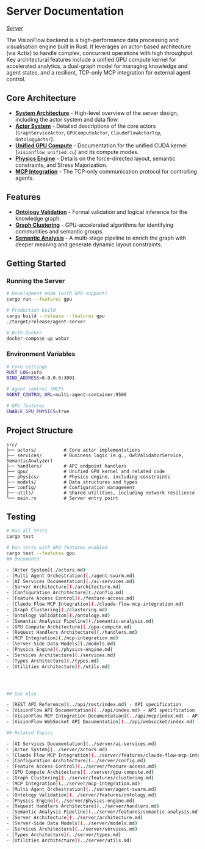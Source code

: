 # Server Documentation

*[Server](../index.md)*

The VisionFlow backend is a high-performance data processing and visualisation engine built in Rust. It leverages an actor-based architecture (via Actix) to handle complex, concurrent operations with high throughput. Key architectural features include a unified GPU compute kernel for accelerated analytics, a dual-graph model for managing knowledge and agent states, and a resilient, TCP-only MCP integration for external agent control.

## Core Architecture

- **[System Architecture](architecture.md)** - High-level overview of the server design, including the actor system and data flow.
- **[Actor System](actors.md)** - Detailed descriptions of the core actors (`GraphServiceActor`, `GPUComputeActor`, `ClaudeFlowActorTcp`, `OntologyActor`).
- **[Unified GPU Compute](gpu-compute.md)** - Documentation for the unified CUDA kernel (`visionflow_unified.cu`) and its compute modes.
- **[Physics Engine](physics-engine.md)** - Details on the force-directed layout, semantic constraints, and Stress Majorization.
- **[MCP Integration](mcp-integration.md)** - The TCP-only communication protocol for controlling agents.

## Features

- **[Ontology Validation](features/ontology.md)** - Formal validation and logical inference for the knowledge graph.
- **[Graph Clustering](features/clustering.md)** - GPU-accelerated algorithms for identifying communities and semantic groups.
- **[Semantic Analysis](features/semantic-analysis.md)** - A multi-stage pipeline to enrich the graph with deeper meaning and generate dynamic layout constraints.

## Getting Started

### Running the Server
```bash
# Development mode (with GPU support)
cargo run --features gpu

# Production build
cargo build --release --features gpu
./target/release/agent-server

# With Docker
docker-compose up webxr
```

### Environment Variables
```bash
# Core settings
RUST_LOG=info
BIND_ADDRESS=0.0.0.0:3001

# Agent control (MCP)
AGENT_CONTROL_URL=multi-agent-container:9500

# GPU features
ENABLE_GPU_PHYSICS=true
```

## Project Structure
```
src/
├── actors/          # Core actor implementations
├── services/        # Business logic (e.g., OwlValidatorService, SemanticAnalyzer)
├── handlers/        # API endpoint handlers
├── gpu/             # Unified GPU kernel and related code
├── physics/         # Physics engine, including constraints
├── models/          # Data structures and types
├── config/          # Configuration management
├── utils/           # Shared utilities, including network resilience
└── main.rs          # Server entry point
```

## Testing
```bash
# Run all tests
cargo test

# Run tests with GPU features enabled
cargo test --features gpu
## Documents

- [Actor System](./actors.md)
- [Multi Agent Orchestration](./agent-swarm.md)
- [AI Services Documentation](./ai-services.md)
- [Server Architecture](./architecture.md)
- [Configuration Architecture](./config.md)
- [Feature Access Control](./feature-access.md)
- [Claude Flow MCP Integration](./claude-flow-mcp-integration.md)
- [Graph Clustering](./clustering.md)
- [Ontology Validation](./ontology.md)
- [Semantic Analysis Pipeline](./semantic-analysis.md)
- [GPU Compute Architecture](./gpu-compute.md)
- [Request Handlers Architecture](./handlers.md)
- [MCP Integration](./mcp-integration.md)
- [Server-Side Data Models](./models.md)
- [Physics Engine](./physics-engine.md)
- [Services Architecture](./services.md)
- [Types Architecture](./types.md)
- [Utilities Architecture](./utils.md)




## See Also

- [REST API Reference](../api/rest/index.md) - API specification
- [VisionFlow API Documentation](../api/index.md) - API specification
- [VisionFlow MCP Integration Documentation](../api/mcp/index.md) - API specification
- [VisionFlow WebSocket API Documentation](../api/websocket/index.md) - API specification

## Related Topics

- [AI Services Documentation](../server/ai-services.md)
- [Actor System](../server/actors.md)
- [Claude Flow MCP Integration](../server/features/claude-flow-mcp-integration.md)
- [Configuration Architecture](../server/config.md)
- [Feature Access Control](../server/feature-access.md)
- [GPU Compute Architecture](../server/gpu-compute.md)
- [Graph Clustering](../server/features/clustering.md)
- [MCP Integration](../server/mcp-integration.md)
- [Multi Agent Orchestration](../server/agent-swarm.md)
- [Ontology Validation](../server/features/ontology.md)
- [Physics Engine](../server/physics-engine.md)
- [Request Handlers Architecture](../server/handlers.md)
- [Semantic Analysis Pipeline](../server/features/semantic-analysis.md)
- [Server Architecture](../server/architecture.md)
- [Server-Side Data Models](../server/models.md)
- [Services Architecture](../server/services.md)
- [Types Architecture](../server/types.md)
- [Utilities Architecture](../server/utils.md)
